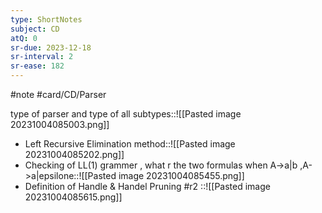 ```yaml
---
type: ShortNotes
subject: CD
atQ: 0
sr-due: 2023-12-18
sr-interval: 2
sr-ease: 182
---
```

#note
#card/CD/Parser
 
type of parser and type of all subtypes::![[Pasted image 20231004085003.png]] <!--SR:!2024-01-23,63,310-->
- Left Recursive Elimination method::![[Pasted image 20231004085202.png]] <!--SR:!2024-07-05,184,310-->
- Checking of LL(1) grammer , what r the two formulas when  A->a|b ,A->a|epsilone::![[Pasted image 20231004085455.png]] <!--SR:!2024-01-22,62,310-->
- Definition of Handle & Handel Pruning #r2 ::![[Pasted image 20231004085615.png]] <!--SR:!2024-01-21,61,310-->
 